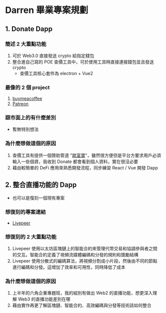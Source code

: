# Darren 畢業專案規劃

## 1. Donate Dapp

### 簡述 2 大重點功能
1. 可於 Web3.0 直接發送 crypto 給指定錢包
1. 整合進自己寫的 POE 查價工具中，可於使用工具時直接連接錢包並且發送 crypto
    - 查價工具核心套件為 electron + Vue2

### 最像的 2 個 project
1. [buymeacoffee](https://www.buymeacoffee.com/)
1. [Patreon](https://www.patreon.com/)

### 跟市面上的有什麼差別
- 暫無特別想法

### 為什麼想做這個的原因
1. 查價工具有提供一個贊助管道 "[歐富寶](https://www.opay.tw/)"，雖然很方便但是平台方要求用戶必須輸入一些個資，我收到 Donate 都會看到個人資料，實在很沒必要
1. 藉由較簡單的 DeFi 應用來熟悉開發流程，同步練習 React / Vue 開發 Dapp

## 2. 整合直播功能的 Dapp
- 也可以是復刻一個現有專案

### 想復刻的專案連結
- [Livepeer](https://livepeer.org/)

### 想復刻的 2 大重點功能
1. Livepeer 使用以太坊區塊鏈上的智能合約來管理代幣交易和協調參與者之間的交互。智能合約定義了視頻流媒體編碼和分發的規則和獎勵結構
1. Livepeer 使用分散式的編碼算法，將視頻分割成小片段，然後由不同的節點進行編碼和分發。這增加了效率和可用性，同時降低了成本

### 為什麼想做這個的原因
1. 上半年的六角企業專題班，我的組別有做出 Web2 的直播功能，想更深入理解 Web3 的直播功能差別在哪
1. 藉由實作再更了解區塊鏈、智能合約、高效編碼與分發等技術該如何整合